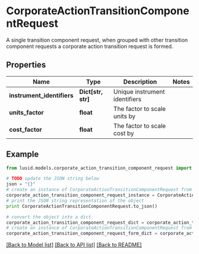 # CorporateActionTransitionComponentRequest

A single transition component request, when grouped with other transition component requests a corporate action  transition request is formed.

## Properties
Name | Type | Description | Notes
------------ | ------------- | ------------- | -------------
**instrument_identifiers** | **Dict[str, str]** | Unique instrument identifiers | 
**units_factor** | **float** | The factor to scale units by | 
**cost_factor** | **float** | The factor to scale cost by | 

## Example

```python
from lusid.models.corporate_action_transition_component_request import CorporateActionTransitionComponentRequest

# TODO update the JSON string below
json = "{}"
# create an instance of CorporateActionTransitionComponentRequest from a JSON string
corporate_action_transition_component_request_instance = CorporateActionTransitionComponentRequest.from_json(json)
# print the JSON string representation of the object
print CorporateActionTransitionComponentRequest.to_json()

# convert the object into a dict
corporate_action_transition_component_request_dict = corporate_action_transition_component_request_instance.to_dict()
# create an instance of CorporateActionTransitionComponentRequest from a dict
corporate_action_transition_component_request_form_dict = corporate_action_transition_component_request.from_dict(corporate_action_transition_component_request_dict)
```
[[Back to Model list]](../README.md#documentation-for-models) [[Back to API list]](../README.md#documentation-for-api-endpoints) [[Back to README]](../README.md)



